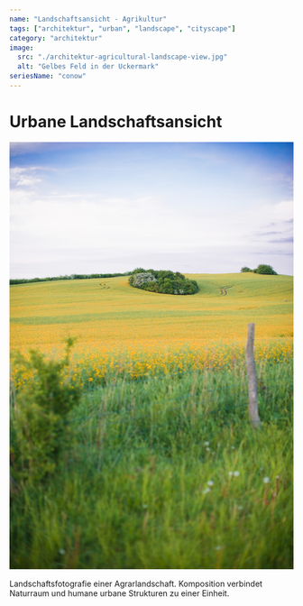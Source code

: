 ```yaml
---
name: "Landschaftsansicht - Agrikultur"
tags: ["architektur", "urban", "landscape", "cityscape"]
category: "architektur"
image:
  src: "./architektur-agricultural-landscape-view.jpg"
  alt: "Gelbes Feld in der Uckermark"
seriesName: "conow"
---
```


# Urbane Landschaftsansicht
![Urbane Landschaftsansicht](./architektur-agricultural-landscape-view.jpg)

Landschaftsfotografie einer Agrarlandschaft. Komposition verbindet Naturraum und humane urbane Strukturen zu einer Einheit.